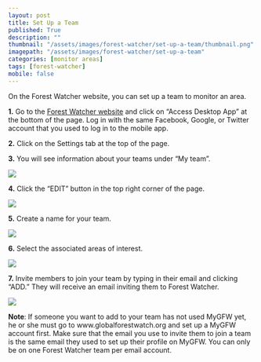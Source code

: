 ```yaml
---
layout: post
title: Set Up a Team
published: True
description: ""
thumbnail: "/assets/images/forest-watcher/set-up-a-team/thumbnail.png"
imagepath: "/assets/images/forest-watcher/set-up-a-team"
categories: [monitor areas]
tags: [forest-watcher]
mobile: false
---
```

<div id="desktopContent" class="content">
  <p>On the Forest Watcher website, you can set up a team to monitor an area.</p>
  <p><strong>1.</strong> Go to the <a href="http://fw.globalforestwatch.org" target="_blank">Forest Watcher website</a> and click on “Access Desktop App” at the bottom of the page. Log in with the same Facebook, Google, or Twitter account that you used to log in to the mobile app.</p>
  <p><strong>2.</strong> Click on the Settings tab at the top of the page.</p>
  <p><strong>3.</strong> You will see information about your teams under “My team”.</p>
  <p><img src="{{site.baseurl}}{{page.imagepath}}/desktop/14a.png" /></p>
  <p><strong>4.</strong> Click the “EDIT” button in the top right corner of the page.</p>
  <p><img src="{{site.baseurl}}{{page.imagepath}}/desktop/14b.png" /></p>
  <p><strong>5.</strong> Create a name for your team.</p>
  <p><img src="{{site.baseurl}}{{page.imagepath}}/desktop/14d.png" /></p>
  <p><strong>6.</strong> Select the associated areas of interest.</p>
  <p><img src="{{site.baseurl}}{{page.imagepath}}/desktop/14e.png" /></p>
  <p><strong>7.</strong> Invite members to join your team by typing in their email and clicking “ADD.” They will receive an email inviting them to Forest Watcher.</p>
  <p><img src="{{site.baseurl}}{{page.imagepath}}/desktop/14f.png" /></p>
  <p><strong>Note</strong>: If someone you want to add to your team has not used MyGFW yet, he or she must go to www.globalforestwatch.org and set up a MyGFW account first. Make sure that the email you use to invite them to join a team is the same email they used to set up their profile on MyGFW. You can only be on one Forest Watcher team per email account.</p>
  
  </div>

<div id="mobileContent" class="content">
</div>
